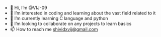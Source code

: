 - 👋 Hi, I’m @VIJ-09
- 👀 I’m interested in coding and learning about the vast field related to it
- 🌱 I’m currently learning C language and python
- 💞️ I’m looking to collaborate on any projects to learn basics
- 📫 How to reach me shividxvij@gmail.com

<!---
VIJ-09/VIJ-09 is a ✨ special ✨ repository because its `README.md` (this file) appears on your GitHub profile.
You can click the Preview link to take a look at your changes.
--->
